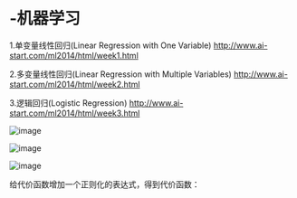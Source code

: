 # -机器学习
1.单变量线性回归(Linear Regression with One Variable)
http://www.ai-start.com/ml2014/html/week1.html



2.多变量线性回归(Linear Regression with Multiple Variables)
http://www.ai-start.com/ml2014/html/week2.html

3.逻辑回归(Logistic Regression)
http://www.ai-start.com/ml2014/html/week3.html


![image](https://github.com/Hayden-z/ML/blob/master/images/6590923ac94130a979a8ca1d911b68a3.png)
 
![image](https://github.com/Hayden-z/ML/blob/master/images/eb69baa91c2fc6e7dd8ebdf6c79a6a6f.png)

![image](https://github.com/Hayden-z/ML/blob/master/images/QQ20181216-183134.png)
        
给代价函数增加一个正则化的表达式，得到代价函数：     
